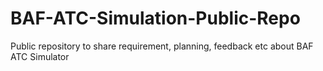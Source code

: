 # BAF-ATC-Simulation-Public-Repo
Public repository to share requirement, planning, feedback etc about BAF ATC Simulator 

